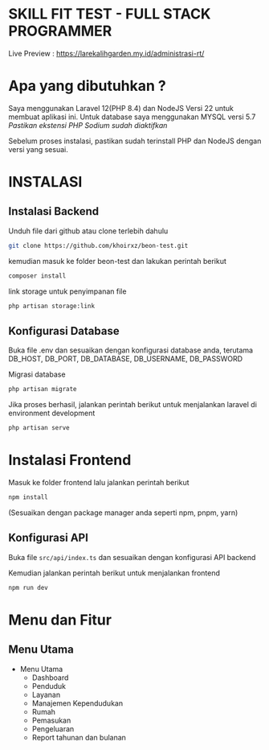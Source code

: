 # SKILL FIT TEST - FULL STACK PROGRAMMER

Live Preview : https://larekalihgarden.my.id/administrasi-rt/

# Apa yang dibutuhkan ?

Saya menggunakan Laravel 12(PHP 8.4) dan NodeJS Versi 22 untuk membuat aplikasi ini.
Untuk database saya menggunakan MYSQL versi 5.7
_Pastikan ekstensi PHP Sodium sudah diaktifkan_

Sebelum proses instalasi, pastikan sudah terinstall PHP dan NodeJS dengan versi yang sesuai.

# INSTALASI

## Instalasi Backend

Unduh file dari github atau clone terlebih dahulu

```bash
git clone https://github.com/khoirxz/beon-test.git
```

kemudian masuk ke folder beon-test dan lakukan perintah berikut

```bash
composer install
```

link storage untuk penyimpanan file

```bash
php artisan storage:link
```

## Konfigurasi Database

Buka file .env dan sesuaikan dengan konfigurasi database anda, terutama DB_HOST, DB_PORT, DB_DATABASE, DB_USERNAME, DB_PASSWORD

Migrasi database

```bash
php artisan migrate
```

Jika proses berhasil, jalankan perintah berikut untuk menjalankan laravel di environment development

```bash
php artisan serve
```

# Instalasi Frontend

Masuk ke folder frontend lalu jalankan perintah berikut

```bash
npm install
```

(Sesuaikan dengan package manager anda seperti npm, pnpm, yarn)

## Konfigurasi API

Buka file `src/api/index.ts` dan sesuaikan dengan konfigurasi API backend

Kemudian jalankan perintah berikut untuk menjalankan frontend

```bash
npm run dev
```

# Menu dan Fitur

## Menu Utama

- Menu Utama
  - Dashboard
  - Penduduk
  - Layanan
  - Manajemen Kependudukan
  - Rumah
  - Pemasukan
  - Pengeluaran
  - Report tahunan dan bulanan
